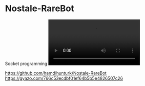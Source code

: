 # Nostale-RareBot
Socket programming
![](https://github.com/hamdihunturk/Nostale-RareBot/example.mp4)

https://github.com/hamdihunturk/Nostale-RareBot
https://gyazo.com/766c53ecdbf01ef64b5b5e4826507c26
